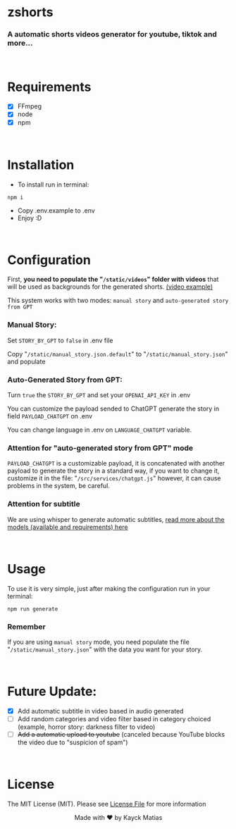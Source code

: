 # zshorts
### A automatic shorts videos generator for youtube, tiktok and more...

<br/>

# Requirements
- [x] FFmpeg
- [x] node
- [x] npm

<br/>

# Installation
- To install run in terminal:
```shell
npm i 
```
- Copy .env.example to .env
- Enjoy :D

<br/>

# Configuration
First, <b>you need to populate the "```/static/videos```" folder with videos</b> that will be used as backgrounds for the generated shorts.
[(video example)](https://www.youtube.com/watch?v=Qu1am4A4Rqs)

This system works with two modes: ```manual story``` and ```auto-generated story from GPT```

<h3>Manual Story:</h3> 

Set ```STORY_BY_GPT``` to ```false``` in .env file

Copy "```/static/manual_story.json.default```" to "```/static/manual_story.json```" and populate

<h3>Auto-Generated Story from GPT:</h3> 

Turn ```true``` the ```STORY_BY_GPT``` and set your ```OPENAI_API_KEY``` in .env

You can customize the payload sended to ChatGPT generate the story in field ```PAYLOAD_CHATGPT``` on .env

You can change language in .env on ```LANGUAGE_CHATGPT``` variable.
### Attention for "auto-generated story from GPT" mode
```PAYLOAD_CHATGPT``` is a customizable payload, it is concatenated with another payload to generate the story in a standard way, if you want to change it, customize it in the file: "```/src/services/chatgpt.js```" however, it can cause problems in the system, be careful.

### Attention for subtitle
We are using whisper to generate automatic subtitles, [read more about the models (available and requirements) here](https://github.com/openai/whisper#available-models-and-languages)

<br/>

# Usage
To use it is very simple, just after making the configuration run in your terminal:
```shell
npm run generate
```

### Remember
If you are using ```manual story``` mode, you need populate the file "```/static/manual_story.json```" with the data you want for your story.

<br/>

# Future Update:
- [x] Add automatic subtitle in video based in audio generated
- [ ] Add random categories and video filter based in category choiced (example, horror story: darkness filter to video)
- [ ] ~~Add a automatic upload to youtube~~ (canceled because YouTube blocks the video due to "suspicion of spam")

<br/>

# License

The MIT License (MIT). Please see [License File](LICENSE.md) for more information

<p align="center">Made with &hearts; by Kayck Matias</p>
